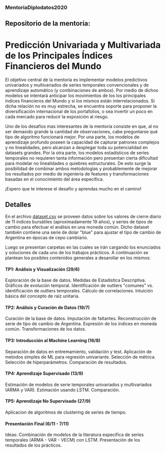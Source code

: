 ### MentoriaDiplodatos2020

## Repositorio de la mentoría: 

# Predicción Univariada y Multivariada de los Principales Índices Financieros del Mundo

El objetivo central de la mentoría es implementar modelos predictivos univariados y multivariados de series temporales convencionales y de aprendizaje automático (y combinaciones de ambos). Por medio de dichos modelos se intentará anticipar los movimientos de los los principales índices financieros del Mundo y si los mismos están interrelacionados. Si dicha relación no es muy estrecha, se encuentra soporte para proponer la diversificación internacional de los portafolios, o sea invertir un poco en cada mercado para reducir la exposición al riesgo. 

Uno de los desafíos mas interesantes de la mentoría consiste en que, al no ser demasido grande la cantidad de observaciones, cabe preguntarse qué tipo de algoritmo funcionará mejor. Por una parte, los modelos de aprendizaje profundo poseen la capacidad de capturar patrones complejos y no linealidades, pero alcanzan a desplegar toda su potencialidad en datasets grandes. Por la otra parte, los modelos estadísticos de series temporales no requieren tanta información pero presentan cierta dificultad para modelar no linealidades o quiebres estructurales. De esto surge la posibilidad de combinar ambos metodologías y probablemente de mejorar los resultados por medio de ingeniería de features y transformaciones basadas en el conocimiento del área específica.

¡Espero que te interese el desafío y aprendas mucho en el camino!

## Detalles

En el archivo [dataset.csv](https://github.com/sergiobuzzi/MentoriaDiplodatos2020/blob/master/dataset.csv) se proveen datos sobre los valores de cierre diario de 11 índices bursátiles (aproximadamente 19 años), y series de tipos de cambio para efectuar el análisis en una moneda común. Dicho dataset también contiene una serie de dolar "blue" para ajustar el tipo de cambio de Argentina en épocas de cepo cambiario.

Luego se presentan carpetas en las cuales se irán cargando los enunciados y soluciones de cada uno de los trabajos prácticos. A continuación se plantean los posibles contenidos generales a desarollar en los mismos:

#### TP1: Análisis y Visualización (29/6)

Exploración de la base de datos. Medidas de Estadística Descriptiva. Gráficos de evolución temporal. Identificación de outliers "comunes" vs. identificación de outliers temporales. Cálculo de correlaciones. Intuición básica del concepto de raíz unitaria.

#### TP2: Análisis y Curación de Datos (19/7)

Curación de la base de datos. Imputación de faltantes. Reconstrucción de serie de tipo de cambio de Argentina. Expresión de los índices en moneda común. Transformaciones de los datos.

#### TP3: Introducción al Machine Learning (16/8)

Separación de datos en entremamiento, validación y test. Aplicación de metodos simples de ML para regresión univariante. Selección de métrica. Selección de hiperparámetros. Comparación de resultados.

#### TP4: Aprendizaje Supervisado (13/9)

Estimación de modelos de serie temporales univariados y multivariados (ARMA y VAR). Estimación usando LSTM. Comparación. 

#### TP5: Aprendizaje No Supervisado (27/9)

Aplicacion de algoritmos de clustering de series de tiempo.

#### Presentación Final (6/11 - 7/11) 

Ideas: Combinación de modelos de la literatura específica de series temporales (ARMA - VAR - VECM) con LSTM. Presentación de los resultados de los prácticos.



